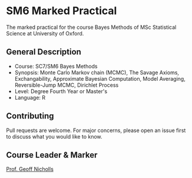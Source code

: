 # SM6 Marked Practical
The marked practical for the course Bayes Methods of MSc Statistical Science at University of Oxford.

## General Description
* Course: SC7/SM6 Bayes Methods
* Synopsis: Monte Carlo Markov chain (MCMC), The Savage Axioms, Exchangability, Approximate Bayesian Computation, Model Averaging, Reversible-Jump MCMC, Dirichlet Process
* Level: Degree Fourth Year or Master's
* Language: R

## Contributing
Pull requests are welcome. For major concerns, please open an issue first to discuss what you would like to know.

## Course Leader & Marker
[Prof. Geoff Nicholls](http://www.stats.ox.ac.uk/~nicholls/)
